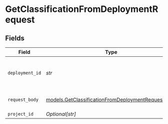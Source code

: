 # GetClassificationFromDeploymentRequest


## Fields

| Field                                                                                                        | Type                                                                                                         | Required                                                                                                     | Description                                                                                                  |
| ------------------------------------------------------------------------------------------------------------ | ------------------------------------------------------------------------------------------------------------ | ------------------------------------------------------------------------------------------------------------ | ------------------------------------------------------------------------------------------------------------ |
| `deployment_id`                                                                                              | *str*                                                                                                        | :heavy_check_mark:                                                                                           | The ID of the deployment to get classification from                                                          |
| `request_body`                                                                                               | [models.GetClassificationFromDeploymentRequestBody](../models/getclassificationfromdeploymentrequestbody.md) | :heavy_check_mark:                                                                                           | Provide your input for classification                                                                        |
| `project_id`                                                                                                 | *Optional[str]*                                                                                              | :heavy_minus_sign:                                                                                           | N/A                                                                                                          |
